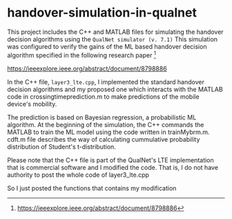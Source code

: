 # handover-simulation-in-qualnet

This project includes the C++ and MATLAB files for simulating the handover decision algorithms using the `QualNet simulator (v. 7.1)`
This simulation was configured to verify the gains of the ML based handover decision algorithm specified in the following research paper [^1]

https://ieeexplore.ieee.org/abstract/document/8798886

In the C++ file, `layer3_lte.cpp`, I implemented the standard handover decision algorithms 
and my proposed one which interacts with the MATLAB code in crossingtimeprediction.m to make predictions of the mobile device's mobility. 

The prediction is based on Bayesian regression, a probabilistic ML algorithm. At the beginning of the simulation,
the C++ commands the MATLAB to train the ML model using the code written in trainMybrm.m. 
cdft.m file describes the way of calculating cummulative probability distribution of Student's t-distribution.

Please note that the C++ file is part of the QualNet's LTE implementation that is commercial software and I modified the code. 
That is, I do not have authority to post the whole code of layer3_lte.cpp

So I just posted the functions that contains my modification

[^1]: https://ieeexplore.ieee.org/abstract/document/8798886
